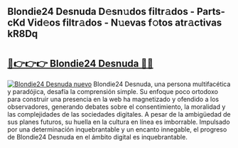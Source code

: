## Blondie24 Desnuda D𝚎sn𝚞dos filtr𝚊dos - Parts-cKd Vid𝚎os filtr𝚊dos - N𝚞evas f𝚘tos atr𝚊ctivas kR8Dq

# <h2><a href="http://mb92842.tromn.icu/?c=Blondie24+Desnuda">🔗👉👉👉 Blondie24 Desnuda 🔗🔗</a></h2>

[![Blondie24 Desnuda nuevo](https://i.imgur.com/pEAQMta.gif)](http://mb92842.tromn.icu/?c=Blondie24+Desnuda)
Blondie24 Desnuda, una persona multifacética y paradójica, desafía la comprensión simple. Su enfoque poco ortodoxo para construir una presencia en la web ha magnetizado y ofendido a los observadores, generando debates sobre el consentimiento, la moralidad y las complejidades de las sociedades digitales. A pesar de la ambigüedad de sus planes futuros, su huella en la cultura en línea es imborrable. Impulsado por una determinación inquebrantable y un encanto innegable, el progreso de Blondie24 Desnuda en el ámbito digital es inquebrantable.
